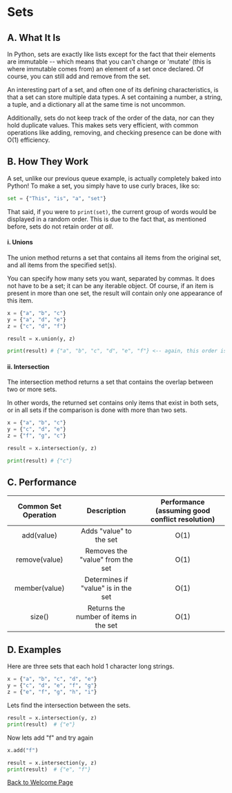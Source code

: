 # Sets
## A. What It Is

In Python, sets are exactly like lists except for the fact that their elements are immutable -- which means that you can't change or 'mutate' (this is where immutable comes from) an element of a set once declared. Of course, you can still add and remove from the set.

An interesting part of a set, and often one of its defining characteristics, is that a set can store multiple data types. A set containing a number, a string, a tuple, and a dictionary all at the same time is not uncommon.

Additionally, sets do not keep track of the order of the data, nor can they hold duplicate values. This makes sets very efficient, with common operations like adding, removing, and checking presence can be done with O(1) efficiency.

## B. How They Work

A set, unlike our previous queue example, is actually completely baked into Python! To make a set, you simply have to use curly braces, like so:
```python
set = {"This", "is", "a", "set"}
```
That said, if you were to `print(set)`, the current group of words would be displayed in a random order. This is due to the fact that, as mentioned before, sets do not retain order *at all*.

#### i. Unions

The union method returns a set that contains all items from the original set, and all items from the specified set(s).

You can specify how many sets you want, separated by commas. It does not have to be a set; it can be any iterable object. Of course, if an item is present in more than one set, the result will contain only one appearance of this item.

```python
x = {"a", "b", "c"}
y = {"a", "d", "e"}
z = {"c", "d", "f"}

result = x.union(y, z)

print(result) # {"a", "b", "c", "d", "e", "f"} <-- again, this order is randomized
```

#### ii. Intersection

The intersection method returns a set that contains the overlap between two or more sets.

In other words, the returned set contains only items that exist in both sets, or in all sets if the comparison is done with more than two sets.

```python
x = {"a", "b", "c"}
y = {"c", "d", "e"}
z = {"f", "g", "c"}

result = x.intersection(y, z)

print(result) # {"c"}
```
## C. Performance
|Common Set Operation|Description|Performance (assuming good conflict resolution)|
|:-:|:-:|:-:|
|add(value)|Adds "value" to the set|O(1)|
|remove(value)|Removes the "value" from the set|O(1)|
|member(value)|Determines if "value" is in the set|O(1)|
|size()|Returns the number of items in the set|O(1)|

## D. Examples

Here are three sets that each hold 1 character long strings.

```python
x = {"a", "b", "c", "d", "e"}
y = {"c", "d", "e", "f", "g"}
z = {"e", "f", "g", "h", "i"}
```

Lets find the intersection between the sets.

```python
result = x.intersection(y, z)
print(result)  # {"e"}
```

Now lets add "f" and try again

```python
x.add("f")

result = x.intersection(y, z)
print(result)  # {"e", "f"}
```

[Back to Welcome Page](0-welcome.md)